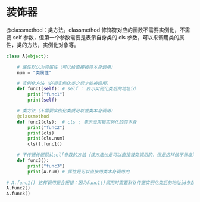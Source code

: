 # 装饰器
@classmethod：类方法。classmethod 修饰符对应的函数不需要实例化，不需要 self 参数，但第一个参数需要是表示自身类的 cls 参数，可以来调用类的属性，类的方法，实例化对象等。
~~~Python
class A(object):

    # 属性默认为类属性（可以给直接被类本身调用）
    num = "类属性"

    # 实例化方法（必须实例化类之后才能被调用）
    def func1(self): # self : 表示实例化类后的地址id
        print("func1")
        print(self)

    # 类方法（不需要实例化类就可以被类本身调用）
    @classmethod
    def func2(cls):  # cls : 表示没用被实例化的类本身
        print("func2")
        print(cls)
        print(cls.num)
        cls().func1()

    # 不传递传递默认self参数的方法（该方法也是可以直接被类调用的，但是这样做不标准）
    def func3():
        print("func3")
        print(A.num) # 属性是可以直接用类本身调用的
    
# A.func1() 这样调用是会报错：因为func1()调用时需要默认传递实例化类后的地址id参数，如果不实例化类是无法调用的
A.func2()
A.func3()
~~~